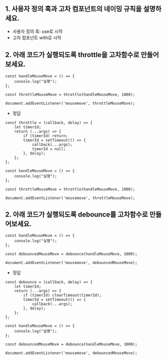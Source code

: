 ## 1. 사용자 정의 훅과 고차 컴포넌트의 네이밍 규칙을 설명하세요.
- 사용자 정의 훅: use로 시작
- 고차 컴포넌트 with로 시작

## 2. 아래 코드가 실행되도록 throttle을 고차함수로 만들어보세요.
```
const handleMouseMove = () => {
    console.log("실행");
};

const throttleMouseMove = throttle(handleMouseMove, 1000);

document.addEventListener('mousemove', throttleMouseMove);
```

 - 정답
```
const throttle = (callback, delay) => {
    let timerId;
    return (...args) => {
        if (timerId) return;
        timerId = setTimeout(() => {
            callback(...args);
            timerId = null;
        }, delay);
    };
};

const handleMouseMove = () => {
    console.log("실행");
};

const throttleMouseMove = throttle(handleMouseMove, 1000);

document.addEventListener('mousemove', throttleMouseMove);
```

## 2. 아래 코드가 실행되도록 debounce를 고차함수로 만들어보세요.
```
const handleMouseMove = () => {
    console.log("실행");
};

const debouncedMouseMove = debounce(handleMouseMove, 1000);

document.addEventListener('mousemove', debouncedMouseMove);
```

 - 정답
```
const debounce = (callback, delay) => {
    let timerId;
    return (...args) => {
        if (timerId) clearTimeout(timerId);
        timerId = setTimeout(() => {
            callback(...args);
        }, delay);
    };
};

const handleMouseMove = () => {
    console.log("실행");
};

const debouncedMouseMove = debounce(handleMouseMove, 1000);

document.addEventListener('mousemove', debouncedMouseMove);
```